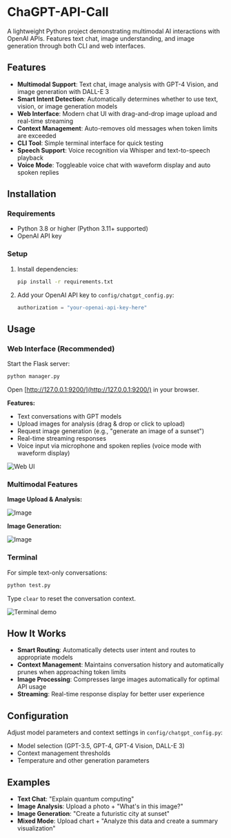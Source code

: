 # ChaGPT-API-Call

A lightweight Python project demonstrating multimodal AI interactions with OpenAI APIs. Features text chat, image understanding, and image generation through both CLI and web interfaces.

## Features
- **Multimodal Support**: Text chat, image analysis with GPT-4 Vision, and image generation with DALL-E 3
- **Smart Intent Detection**: Automatically determines whether to use text, vision, or image generation models
- **Web Interface**: Modern chat UI with drag-and-drop image upload and real-time streaming
- **Context Management**: Auto-removes old messages when token limits are exceeded
- **CLI Tool**: Simple terminal interface for quick testing
- **Speech Support**: Voice recognition via Whisper and text-to-speech playback
- **Voice Mode**: Toggleable voice chat with waveform display and auto spoken replies

## Installation

### Requirements
- Python 3.8 or higher (Python 3.11+ supported)
- OpenAI API key

### Setup
1. Install dependencies:
   ```bash
   pip install -r requirements.txt
   ```
   
2. Add your OpenAI API key to `config/chatgpt_config.py`:
   ```python
   authorization = "your-openai-api-key-here"
   ```

## Usage

### Web Interface (Recommended)
Start the Flask server:
```bash
python manager.py
```
Open [http://127.0.0.1:9200/](http://127.0.0.1:9200/) in your browser.

**Features:**
- Text conversations with GPT models
- Upload images for analysis (drag & drop or click to upload)
- Request image generation (e.g., "generate an image of a sunset")
- Real-time streaming responses
- Voice input via microphone and spoken replies (voice mode with waveform display)

![Web UI](https://github.com/user-attachments/assets/a60655c7-3e67-4d4c-ad8f-d1d797c2576b)

### Multimodal Features

**Image Upload & Analysis:**

![Image](https://github.com/user-attachments/assets/b6016a83-79a0-4dce-95f2-7ee9d2110180)

**Image Generation:**

![Image](https://github.com/user-attachments/assets/38a3615e-54f6-4c6d-8a21-2c5f2bf35df2)

### Terminal
For simple text-only conversations:
```bash
python test.py
```
Type `clear` to reset the conversation context.

![Terminal demo](https://user-images.githubusercontent.com/17317538/233408407-f798960d-cde1-4f8f-af5a-98edbe7a5dd8.png)

## How It Works
- **Smart Routing**: Automatically detects user intent and routes to appropriate models
- **Context Management**: Maintains conversation history and automatically prunes when approaching token limits
- **Image Processing**: Compresses large images automatically for optimal API usage
- **Streaming**: Real-time response display for better user experience

## Configuration
Adjust model parameters and context settings in `config/chatgpt_config.py`:
- Model selection (GPT-3.5, GPT-4, GPT-4 Vision, DALL-E 3)
- Context management thresholds
- Temperature and other generation parameters

## Examples
- **Text Chat**: "Explain quantum computing"
- **Image Analysis**: Upload a photo + "What's in this image?"
- **Image Generation**: "Create a futuristic city at sunset"
- **Mixed Mode**: Upload chart + "Analyze this data and create a summary visualization"
